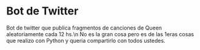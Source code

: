 # Bot de Twitter
Bot de twitter que publica fragmentos de canciones de Queen aleatoriamente cada 12 hs.\n
No es la gran cosa pero es de las 1eras cosas que realizo con Python y queria compartirlo con todos ustedes.
